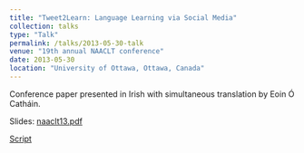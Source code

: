 ```yaml
---
title: "Tweet2Learn: Language Learning via Social Media"
collection: talks
type: "Talk"
permalink: /talks/2013-05-30-talk
venue: "19th annual NAACLT conference"
date: 2013-05-30
location: "University of Ottawa, Ottawa, Canada"
---
```


Conference paper presented in Irish with simultaneous translation by Eoin Ó Catháin.

Slides: [naaclt13.pdf](/files/naaclt13.pdf)

[Script](/files/naaclt13-script.pdf)
